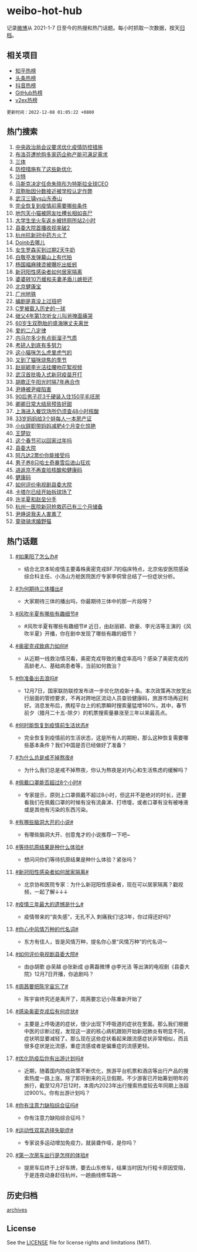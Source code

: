 # weibo-hot-hub

记录[微博](https://www.weibo.com)从 2021-1-7 日至今的热搜和热门话题。每小时抓取一次数据，按天[归档](archives)。

## 相关项目

- [知乎热榜](https://github.com/lonnyzhang423/zhihu-hot-hub)
- [头条热榜](https://github.com/lonnyzhang423/toutiao-hot-hub)
- [抖音热榜](https://github.com/lonnyzhang423/douyin-hot-hub)
- [GitHub热榜](https://github.com/lonnyzhang423/github-hot-hub)
- [v2ex热榜](https://github.com/lonnyzhang423/v2ex-hot-hub)


`更新时间：2022-12-08 01:05:22 +0800`

## 热门搜索

1. [中央政治局会议要求优化疫情防控措施](https://m.weibo.cn/search?containerid=100103type%3D1%26t%3D10%26q%3D%23%E4%B8%AD%E5%A4%AE%E6%94%BF%E6%B2%BB%E5%B1%80%E4%BC%9A%E8%AE%AE%E8%A6%81%E6%B1%82%E4%BC%98%E5%8C%96%E7%96%AB%E6%83%85%E9%98%B2%E6%8E%A7%E6%8E%AA%E6%96%BD%23&stream_entry_id=51&isnewpage=1&extparam=seat%3D1%26c_type%3D51%26filter_type%3Drealtimehot%26pos%3D0%26cate%3D10103%26dgr%3D0%26display_time%3D1670432720%26pre_seqid%3D1670432720642913432153&luicode=10000011&lfid=106003type%253D25%2526t%253D3%2526disable_hot%253D1%2526filter_type%253Drealtimehot)
1. [布洛芬遭抢购多家药企称产能可满足需求](https://m.weibo.cn/search?containerid=100103type%3D1%26t%3D10%26q%3D%23%E5%B8%83%E6%B4%9B%E8%8A%AC%E9%81%AD%E6%8A%A2%E8%B4%AD%E5%A4%9A%E5%AE%B6%E8%8D%AF%E4%BC%81%E7%A7%B0%E4%BA%A7%E8%83%BD%E5%8F%AF%E6%BB%A1%E8%B6%B3%E9%9C%80%E6%B1%82%23&stream_entry_id=31&isnewpage=1&extparam=seat%3D1%26c_type%3D31%26q%3D%2523%25E5%25B8%2583%25E6%25B4%259B%25E8%258A%25AC%25E9%2581%25AD%25E6%258A%25A2%25E8%25B4%25AD%25E5%25A4%259A%25E5%25AE%25B6%25E8%258D%25AF%25E4%25BC%2581%25E7%25A7%25B0%25E4%25BA%25A7%25E8%2583%25BD%25E5%258F%25AF%25E6%25BB%25A1%25E8%25B6%25B3%25E9%259C%2580%25E6%25B1%2582%2523%26band_rank%3D1%26dgr%3D0%26filter_type%3Drealtimehot%26pos%3D0%26realpos%3D1%26cate%3D5001%26lcate%3D5001%26flag%3D2%26display_time%3D1670432720%26pre_seqid%3D1670432720642913432153&luicode=10000011&lfid=106003type%253D25%2526t%253D3%2526disable_hot%253D1%2526filter_type%253Drealtimehot)
1. [三体](https://m.weibo.cn/search?containerid=100103type%3D1%26t%3D10%26q%3D%E4%B8%89%E4%BD%93&stream_entry_id=31&isnewpage=1&extparam=seat%3D1%26c_type%3D31%26q%3D%25E4%25B8%2589%25E4%25BD%2593%26band_rank%3D2%26dgr%3D0%26filter_type%3Drealtimehot%26pos%3D1%26realpos%3D2%26cate%3D5001%26lcate%3D5001%26flag%3D16%26display_time%3D1670432720%26pre_seqid%3D1670432720642913432153&luicode=10000011&lfid=106003type%253D25%2526t%253D3%2526disable_hot%253D1%2526filter_type%253Drealtimehot)
1. [防控措施有了这些新优化](https://m.weibo.cn/search?containerid=100103type%3D1%26t%3D10%26q%3D%23%E9%98%B2%E6%8E%A7%E6%8E%AA%E6%96%BD%E6%9C%89%E4%BA%86%E8%BF%99%E4%BA%9B%E6%96%B0%E4%BC%98%E5%8C%96%23&stream_entry_id=31&isnewpage=1&extparam=seat%3D1%26c_type%3D31%26q%3D%2523%25E9%2598%25B2%25E6%258E%25A7%25E6%258E%25AA%25E6%2596%25BD%25E6%259C%2589%25E4%25BA%2586%25E8%25BF%2599%25E4%25BA%259B%25E6%2596%25B0%25E4%25BC%2598%25E5%258C%2596%2523%26band_rank%3D3%26dgr%3D0%26filter_type%3Drealtimehot%26pos%3D2%26realpos%3D3%26cate%3D5001%26lcate%3D5001%26flag%3D0%26display_time%3D1670432720%26pre_seqid%3D1670432720642913432153&luicode=10000011&lfid=106003type%253D25%2526t%253D3%2526disable_hot%253D1%2526filter_type%253Drealtimehot)
1. [沙特](https://m.weibo.cn/search?containerid=100103type%3D1%26t%3D10%26q%3D%23%E6%B2%99%E7%89%B9%23&stream_entry_id=31&isnewpage=1&extparam=seat%3D1%26c_type%3D31%26q%3D%2523%25E6%25B2%2599%25E7%2589%25B9%2523%26band_rank%3D4%26dgr%3D0%26filter_type%3Drealtimehot%26pos%3D3%26realpos%3D4%26cate%3D5001%26lcate%3D5001%26flag%3D1%26display_time%3D1670432720%26pre_seqid%3D1670432720642913432153&luicode=10000011&lfid=106003type%253D25%2526t%253D3%2526disable_hot%253D1%2526filter_type%253Drealtimehot)
1. [马斯克决定任命朱晓彤为特斯拉全球CEO](https://m.weibo.cn/search?containerid=100103type%3D1%26t%3D10%26q%3D%23%E9%A9%AC%E6%96%AF%E5%85%8B%E5%86%B3%E5%AE%9A%E4%BB%BB%E5%91%BD%E6%9C%B1%E6%99%93%E5%BD%A4%E4%B8%BA%E7%89%B9%E6%96%AF%E6%8B%89%E5%85%A8%E7%90%83CEO%23&stream_entry_id=31&isnewpage=1&extparam=seat%3D1%26c_type%3D31%26q%3D%2523%25E9%25A9%25AC%25E6%2596%25AF%25E5%2585%258B%25E5%2586%25B3%25E5%25AE%259A%25E4%25BB%25BB%25E5%2591%25BD%25E6%259C%25B1%25E6%2599%2593%25E5%25BD%25A4%25E4%25B8%25BA%25E7%2589%25B9%25E6%2596%25AF%25E6%258B%2589%25E5%2585%25A8%25E7%2590%2583CEO%2523%26band_rank%3D5%26dgr%3D0%26filter_type%3Drealtimehot%26pos%3D4%26realpos%3D5%26cate%3D5001%26lcate%3D5001%26flag%3D0%26display_time%3D1670432720%26pre_seqid%3D1670432720642913432153&luicode=10000011&lfid=106003type%253D25%2526t%253D3%2526disable_hot%253D1%2526filter_type%253Drealtimehot)
1. [双胞胎因分数接近被学校认定作弊](https://m.weibo.cn/search?containerid=100103type%3D1%26t%3D10%26q%3D%23%E5%8F%8C%E8%83%9E%E8%83%8E%E5%9B%A0%E5%88%86%E6%95%B0%E6%8E%A5%E8%BF%91%E8%A2%AB%E5%AD%A6%E6%A0%A1%E8%AE%A4%E5%AE%9A%E4%BD%9C%E5%BC%8A%23&stream_entry_id=31&isnewpage=1&extparam=seat%3D1%26c_type%3D31%26q%3D%2523%25E5%258F%258C%25E8%2583%259E%25E8%2583%258E%25E5%259B%25A0%25E5%2588%2586%25E6%2595%25B0%25E6%258E%25A5%25E8%25BF%2591%25E8%25A2%25AB%25E5%25AD%25A6%25E6%25A0%25A1%25E8%25AE%25A4%25E5%25AE%259A%25E4%25BD%259C%25E5%25BC%258A%2523%26band_rank%3D6%26dgr%3D0%26filter_type%3Drealtimehot%26pos%3D5%26realpos%3D6%26cate%3D5001%26lcate%3D5001%26flag%3D1%26display_time%3D1670432720%26pre_seqid%3D1670432720642913432153&luicode=10000011&lfid=106003type%253D25%2526t%253D3%2526disable_hot%253D1%2526filter_type%253Drealtimehot)
1. [武汉三镇vs山东泰山](https://m.weibo.cn/search?containerid=100103type%3D1%26t%3D10%26q%3D%23%E6%AD%A6%E6%B1%89%E4%B8%89%E9%95%87vs%E5%B1%B1%E4%B8%9C%E6%B3%B0%E5%B1%B1%23&stream_entry_id=31&isnewpage=1&extparam=seat%3D1%26c_type%3D31%26adid%3D174330%26q%3D%2523%25E6%25AD%25A6%25E6%25B1%2589%25E4%25B8%2589%25E9%2595%2587vs%25E5%25B1%25B1%25E4%25B8%259C%25E6%25B3%25B0%25E5%25B1%25B1%2523%26band_rank%3D7%26topic_ad%3D1%26dgr%3D0%26filter_type%3Drealtimehot%26pos%3D6%26cate%3D5001%26lcate%3D5001%26display_time%3D1670432720%26pre_seqid%3D1670432720642913432153&luicode=10000011&lfid=106003type%253D25%2526t%253D3%2526disable_hot%253D1%2526filter_type%253Drealtimehot)
1. [完全恢复到疫情前需要哪些条件](https://m.weibo.cn/search?containerid=100103type%3D1%26t%3D10%26q%3D%23%E5%AE%8C%E5%85%A8%E6%81%A2%E5%A4%8D%E5%88%B0%E7%96%AB%E6%83%85%E5%89%8D%E9%9C%80%E8%A6%81%E5%93%AA%E4%BA%9B%E6%9D%A1%E4%BB%B6%23&stream_entry_id=31&isnewpage=1&extparam=seat%3D1%26c_type%3D31%26q%3D%2523%25E5%25AE%258C%25E5%2585%25A8%25E6%2581%25A2%25E5%25A4%258D%25E5%2588%25B0%25E7%2596%25AB%25E6%2583%2585%25E5%2589%258D%25E9%259C%2580%25E8%25A6%2581%25E5%2593%25AA%25E4%25BA%259B%25E6%259D%25A1%25E4%25BB%25B6%2523%26band_rank%3D7%26dgr%3D0%26filter_type%3Drealtimehot%26pos%3D7%26realpos%3D7%26cate%3D5001%26lcate%3D5001%26flag%3D16%26display_time%3D1670432720%26pre_seqid%3D1670432720642913432153&luicode=10000011&lfid=106003type%253D25%2526t%253D3%2526disable_hot%253D1%2526filter_type%253Drealtimehot)
1. [地包天小猫被网友吐槽长相如丧尸](https://m.weibo.cn/search?containerid=100103type%3D1%26t%3D10%26q%3D%23%E5%9C%B0%E5%8C%85%E5%A4%A9%E5%B0%8F%E7%8C%AB%E8%A2%AB%E7%BD%91%E5%8F%8B%E5%90%90%E6%A7%BD%E9%95%BF%E7%9B%B8%E5%A6%82%E4%B8%A7%E5%B0%B8%23&stream_entry_id=31&isnewpage=1&extparam=seat%3D1%26c_type%3D31%26q%3D%2523%25E5%259C%25B0%25E5%258C%2585%25E5%25A4%25A9%25E5%25B0%258F%25E7%258C%25AB%25E8%25A2%25AB%25E7%25BD%2591%25E5%258F%258B%25E5%2590%2590%25E6%25A7%25BD%25E9%2595%25BF%25E7%259B%25B8%25E5%25A6%2582%25E4%25B8%25A7%25E5%25B0%25B8%2523%26band_rank%3D8%26dgr%3D0%26filter_type%3Drealtimehot%26pos%3D8%26realpos%3D8%26cate%3D5001%26lcate%3D5001%26flag%3D0%26display_time%3D1670432720%26pre_seqid%3D1670432720642913432153&luicode=10000011&lfid=106003type%253D25%2526t%253D3%2526disable_hot%253D1%2526filter_type%253Drealtimehot)
1. [大学生坐火车返乡被挤厕所站2小时](https://m.weibo.cn/search?containerid=100103type%3D1%26t%3D10%26q%3D%23%E5%A4%A7%E5%AD%A6%E7%94%9F%E5%9D%90%E7%81%AB%E8%BD%A6%E8%BF%94%E4%B9%A1%E8%A2%AB%E6%8C%A4%E5%8E%95%E6%89%80%E7%AB%992%E5%B0%8F%E6%97%B6%23&stream_entry_id=31&isnewpage=1&extparam=seat%3D1%26c_type%3D31%26q%3D%2523%25E5%25A4%25A7%25E5%25AD%25A6%25E7%2594%259F%25E5%259D%2590%25E7%2581%25AB%25E8%25BD%25A6%25E8%25BF%2594%25E4%25B9%25A1%25E8%25A2%25AB%25E6%258C%25A4%25E5%258E%2595%25E6%2589%2580%25E7%25AB%25992%25E5%25B0%258F%25E6%2597%25B6%2523%26band_rank%3D9%26dgr%3D0%26filter_type%3Drealtimehot%26pos%3D9%26realpos%3D9%26cate%3D5001%26lcate%3D5001%26flag%3D0%26display_time%3D1670432720%26pre_seqid%3D1670432720642913432153&luicode=10000011&lfid=106003type%253D25%2526t%253D3%2526disable_hot%253D1%2526filter_type%253Drealtimehot)
1. [县委大院首播收视率破2](https://m.weibo.cn/search?containerid=100103type%3D1%26t%3D10%26q%3D%23%E5%8E%BF%E5%A7%94%E5%A4%A7%E9%99%A2%E9%A6%96%E6%92%AD%E6%94%B6%E8%A7%86%E7%8E%87%E7%A0%B42%23&stream_entry_id=31&isnewpage=1&extparam=seat%3D1%26c_type%3D31%26q%3D%2523%25E5%258E%25BF%25E5%25A7%2594%25E5%25A4%25A7%25E9%2599%25A2%25E9%25A6%2596%25E6%2592%25AD%25E6%2594%25B6%25E8%25A7%2586%25E7%258E%2587%25E7%25A0%25B42%2523%26band_rank%3D10%26dgr%3D0%26filter_type%3Drealtimehot%26pos%3D10%26realpos%3D10%26cate%3D5001%26lcate%3D5001%26flag%3D0%26display_time%3D1670432720%26pre_seqid%3D1670432720642913432153&luicode=10000011&lfid=106003type%253D25%2526t%253D3%2526disable_hot%253D1%2526filter_type%253Drealtimehot)
1. [杭州抗新冠中药方火了](https://m.weibo.cn/search?containerid=100103type%3D1%26t%3D10%26q%3D%23%E6%9D%AD%E5%B7%9E%E6%8A%97%E6%96%B0%E5%86%A0%E4%B8%AD%E8%8D%AF%E6%96%B9%E7%81%AB%E4%BA%86%23&stream_entry_id=31&isnewpage=1&extparam=seat%3D1%26c_type%3D31%26q%3D%2523%25E6%259D%25AD%25E5%25B7%259E%25E6%258A%2597%25E6%2596%25B0%25E5%2586%25A0%25E4%25B8%25AD%25E8%258D%25AF%25E6%2596%25B9%25E7%2581%25AB%25E4%25BA%2586%2523%26band_rank%3D11%26dgr%3D0%26filter_type%3Drealtimehot%26pos%3D11%26realpos%3D11%26cate%3D5001%26lcate%3D5001%26flag%3D1%26display_time%3D1670432720%26pre_seqid%3D1670432720642913432153&luicode=10000011&lfid=106003type%253D25%2526t%253D3%2526disable_hot%253D1%2526filter_type%253Drealtimehot)
1. [Doinb去哪儿](https://m.weibo.cn/search?containerid=100103type%3D1%26t%3D10%26q%3D%23Doinb%E5%8E%BB%E5%93%AA%E5%84%BF%23&stream_entry_id=31&isnewpage=1&extparam=seat%3D1%26c_type%3D31%26q%3D%2523Doinb%25E5%258E%25BB%25E5%2593%25AA%25E5%2584%25BF%2523%26band_rank%3D12%26dgr%3D0%26filter_type%3Drealtimehot%26pos%3D12%26realpos%3D12%26cate%3D5001%26lcate%3D5001%26flag%3D1%26display_time%3D1670432720%26pre_seqid%3D1670432720642913432153&luicode=10000011&lfid=106003type%253D25%2526t%253D3%2526disable_hot%253D1%2526filter_type%253Drealtimehot)
1. [女生罗森买到过期2天牛奶](https://m.weibo.cn/search?containerid=100103type%3D1%26t%3D10%26q%3D%23%E5%A5%B3%E7%94%9F%E7%BD%97%E6%A3%AE%E4%B9%B0%E5%88%B0%E8%BF%87%E6%9C%9F2%E5%A4%A9%E7%89%9B%E5%A5%B6%23&stream_entry_id=31&isnewpage=1&extparam=seat%3D1%26c_type%3D31%26q%3D%2523%25E5%25A5%25B3%25E7%2594%259F%25E7%25BD%2597%25E6%25A3%25AE%25E4%25B9%25B0%25E5%2588%25B0%25E8%25BF%2587%25E6%259C%259F2%25E5%25A4%25A9%25E7%2589%259B%25E5%25A5%25B6%2523%26band_rank%3D13%26dgr%3D0%26filter_type%3Drealtimehot%26pos%3D13%26realpos%3D13%26cate%3D5001%26lcate%3D5001%26flag%3D1%26display_time%3D1670432720%26pre_seqid%3D1670432720642913432153&luicode=10000011&lfid=106003type%253D25%2526t%253D3%2526disable_hot%253D1%2526filter_type%253Drealtimehot)
1. [白敬亭发弹幕山上有代拍](https://m.weibo.cn/search?containerid=100103type%3D1%26t%3D10%26q%3D%23%E7%99%BD%E6%95%AC%E4%BA%AD%E5%8F%91%E5%BC%B9%E5%B9%95%E5%B1%B1%E4%B8%8A%E6%9C%89%E4%BB%A3%E6%8B%8D%23&stream_entry_id=31&isnewpage=1&extparam=seat%3D1%26c_type%3D31%26q%3D%2523%25E7%2599%25BD%25E6%2595%25AC%25E4%25BA%25AD%25E5%258F%2591%25E5%25BC%25B9%25E5%25B9%2595%25E5%25B1%25B1%25E4%25B8%258A%25E6%259C%2589%25E4%25BB%25A3%25E6%258B%258D%2523%26band_rank%3D14%26dgr%3D0%26filter_type%3Drealtimehot%26pos%3D14%26realpos%3D14%26cate%3D5001%26lcate%3D5001%26flag%3D0%26display_time%3D1670432720%26pre_seqid%3D1670432720642913432153&luicode=10000011&lfid=106003type%253D25%2526t%253D3%2526disable_hot%253D1%2526filter_type%253Drealtimehot)
1. [杨国福麻辣烫被曝吃出蚯蚓](https://m.weibo.cn/search?containerid=100103type%3D1%26t%3D10%26q%3D%23%E6%9D%A8%E5%9B%BD%E7%A6%8F%E9%BA%BB%E8%BE%A3%E7%83%AB%E8%A2%AB%E6%9B%9D%E5%90%83%E5%87%BA%E8%9A%AF%E8%9A%93%23&stream_entry_id=31&isnewpage=1&extparam=seat%3D1%26c_type%3D31%26q%3D%2523%25E6%259D%25A8%25E5%259B%25BD%25E7%25A6%258F%25E9%25BA%25BB%25E8%25BE%25A3%25E7%2583%25AB%25E8%25A2%25AB%25E6%259B%259D%25E5%2590%2583%25E5%2587%25BA%25E8%259A%25AF%25E8%259A%2593%2523%26band_rank%3D15%26dgr%3D0%26filter_type%3Drealtimehot%26pos%3D15%26realpos%3D15%26cate%3D5001%26lcate%3D5001%26flag%3D0%26display_time%3D1670432720%26pre_seqid%3D1670432720642913432153&luicode=10000011&lfid=106003type%253D25%2526t%253D3%2526disable_hot%253D1%2526filter_type%253Drealtimehot)
1. [新冠阳性感染者如何居家隔离](https://m.weibo.cn/search?containerid=100103type%3D1%26t%3D10%26q%3D%23%E6%96%B0%E5%86%A0%E9%98%B3%E6%80%A7%E6%84%9F%E6%9F%93%E8%80%85%E5%A6%82%E4%BD%95%E5%B1%85%E5%AE%B6%E9%9A%94%E7%A6%BB%23&stream_entry_id=31&isnewpage=1&extparam=seat%3D1%26c_type%3D31%26q%3D%2523%25E6%2596%25B0%25E5%2586%25A0%25E9%2598%25B3%25E6%2580%25A7%25E6%2584%259F%25E6%259F%2593%25E8%2580%2585%25E5%25A6%2582%25E4%25BD%2595%25E5%25B1%2585%25E5%25AE%25B6%25E9%259A%2594%25E7%25A6%25BB%2523%26band_rank%3D16%26dgr%3D0%26filter_type%3Drealtimehot%26pos%3D16%26realpos%3D16%26cate%3D5001%26lcate%3D5001%26flag%3D0%26display_time%3D1670432720%26pre_seqid%3D1670432720642913432153&luicode=10000011&lfid=106003type%253D25%2526t%253D3%2526disable_hot%253D1%2526filter_type%253Drealtimehot)
1. [婆婆转10万缓和夫妻矛盾儿媳拒还](https://m.weibo.cn/search?containerid=100103type%3D1%26t%3D10%26q%3D%23%E5%A9%86%E5%A9%86%E8%BD%AC10%E4%B8%87%E7%BC%93%E5%92%8C%E5%A4%AB%E5%A6%BB%E7%9F%9B%E7%9B%BE%E5%84%BF%E5%AA%B3%E6%8B%92%E8%BF%98%23&stream_entry_id=31&isnewpage=1&extparam=seat%3D1%26c_type%3D31%26q%3D%2523%25E5%25A9%2586%25E5%25A9%2586%25E8%25BD%25AC10%25E4%25B8%2587%25E7%25BC%2593%25E5%2592%258C%25E5%25A4%25AB%25E5%25A6%25BB%25E7%259F%259B%25E7%259B%25BE%25E5%2584%25BF%25E5%25AA%25B3%25E6%258B%2592%25E8%25BF%2598%2523%26band_rank%3D17%26dgr%3D0%26filter_type%3Drealtimehot%26pos%3D17%26realpos%3D17%26cate%3D5001%26lcate%3D5001%26flag%3D2%26display_time%3D1670432720%26pre_seqid%3D1670432720642913432153&luicode=10000011&lfid=106003type%253D25%2526t%253D3%2526disable_hot%253D1%2526filter_type%253Drealtimehot)
1. [北京健康宝](https://m.weibo.cn/search?containerid=100103type%3D1%26t%3D10%26q%3D%E5%8C%97%E4%BA%AC%E5%81%A5%E5%BA%B7%E5%AE%9D&stream_entry_id=31&isnewpage=1&extparam=seat%3D1%26c_type%3D31%26q%3D%25E5%258C%2597%25E4%25BA%25AC%25E5%2581%25A5%25E5%25BA%25B7%25E5%25AE%259D%26band_rank%3D18%26dgr%3D0%26filter_type%3Drealtimehot%26pos%3D18%26realpos%3D18%26cate%3D5001%26lcate%3D5001%26flag%3D0%26display_time%3D1670432720%26pre_seqid%3D1670432720642913432153&luicode=10000011&lfid=106003type%253D25%2526t%253D3%2526disable_hot%253D1%2526filter_type%253Drealtimehot)
1. [广州地铁](https://m.weibo.cn/search?containerid=100103type%3D1%26t%3D10%26q%3D%23%E5%B9%BF%E5%B7%9E%E5%9C%B0%E9%93%81%23&stream_entry_id=31&isnewpage=1&extparam=seat%3D1%26c_type%3D31%26q%3D%2523%25E5%25B9%25BF%25E5%25B7%259E%25E5%259C%25B0%25E9%2593%2581%2523%26band_rank%3D19%26dgr%3D0%26filter_type%3Drealtimehot%26pos%3D19%26realpos%3D19%26cate%3D5001%26lcate%3D5001%26flag%3D0%26display_time%3D1670432720%26pre_seqid%3D1670432720642913432153&luicode=10000011&lfid=106003type%253D25%2526t%253D3%2526disable_hot%253D1%2526filter_type%253Drealtimehot)
1. [编剧是真没上过班吧](https://m.weibo.cn/search?containerid=100103type%3D1%26t%3D10%26q%3D%23%E7%BC%96%E5%89%A7%E6%98%AF%E7%9C%9F%E6%B2%A1%E4%B8%8A%E8%BF%87%E7%8F%AD%E5%90%A7%23&stream_entry_id=31&isnewpage=1&extparam=seat%3D1%26c_type%3D31%26q%3D%2523%25E7%25BC%2596%25E5%2589%25A7%25E6%2598%25AF%25E7%259C%259F%25E6%25B2%25A1%25E4%25B8%258A%25E8%25BF%2587%25E7%258F%25AD%25E5%2590%25A7%2523%26band_rank%3D20%26dgr%3D0%26filter_type%3Drealtimehot%26pos%3D20%26realpos%3D20%26cate%3D5001%26lcate%3D5001%26flag%3D0%26display_time%3D1670432720%26pre_seqid%3D1670432720642913432153&luicode=10000011&lfid=106003type%253D25%2526t%253D3%2526disable_hot%253D1%2526filter_type%253Drealtimehot)
1. [C罗被载入历史的一球](https://m.weibo.cn/search?containerid=100103type%3D1%26t%3D10%26q%3D%23C%E7%BD%97%E8%A2%AB%E8%BD%BD%E5%85%A5%E5%8E%86%E5%8F%B2%E7%9A%84%E4%B8%80%E7%90%83%23&stream_entry_id=31&isnewpage=1&extparam=seat%3D1%26c_type%3D31%26q%3D%2523C%25E7%25BD%2597%25E8%25A2%25AB%25E8%25BD%25BD%25E5%2585%25A5%25E5%258E%2586%25E5%258F%25B2%25E7%259A%2584%25E4%25B8%2580%25E7%2590%2583%2523%26band_rank%3D21%26dgr%3D0%26filter_type%3Drealtimehot%26pos%3D21%26realpos%3D21%26cate%3D5001%26lcate%3D5001%26flag%3D0%26display_time%3D1670432720%26pre_seqid%3D1670432720642913432153&luicode=10000011&lfid=106003type%253D25%2526t%253D3%2526disable_hot%253D1%2526filter_type%253Drealtimehot)
1. [继父4年第1次听女儿叫爸掩面痛哭](https://m.weibo.cn/search?containerid=100103type%3D1%26t%3D10%26q%3D%23%E7%BB%A7%E7%88%B64%E5%B9%B4%E7%AC%AC1%E6%AC%A1%E5%90%AC%E5%A5%B3%E5%84%BF%E5%8F%AB%E7%88%B8%E6%8E%A9%E9%9D%A2%E7%97%9B%E5%93%AD%23&stream_entry_id=31&isnewpage=1&extparam=seat%3D1%26c_type%3D31%26q%3D%2523%25E7%25BB%25A7%25E7%2588%25B64%25E5%25B9%25B4%25E7%25AC%25AC1%25E6%25AC%25A1%25E5%2590%25AC%25E5%25A5%25B3%25E5%2584%25BF%25E5%258F%25AB%25E7%2588%25B8%25E6%258E%25A9%25E9%259D%25A2%25E7%2597%259B%25E5%2593%25AD%2523%26band_rank%3D22%26dgr%3D0%26filter_type%3Drealtimehot%26pos%3D22%26realpos%3D22%26cate%3D5001%26lcate%3D5001%26flag%3D0%26display_time%3D1670432720%26pre_seqid%3D1670432720642913432153&luicode=10000011&lfid=106003type%253D25%2526t%253D3%2526disable_hot%253D1%2526filter_type%253Drealtimehot)
1. [60岁生双胞胎的盛海琳丈夫离世](https://m.weibo.cn/search?containerid=100103type%3D1%26t%3D10%26q%3D%2360%E5%B2%81%E7%94%9F%E5%8F%8C%E8%83%9E%E8%83%8E%E7%9A%84%E7%9B%9B%E6%B5%B7%E7%90%B3%E4%B8%88%E5%A4%AB%E7%A6%BB%E4%B8%96%23&stream_entry_id=31&isnewpage=1&extparam=seat%3D1%26c_type%3D31%26q%3D%252360%25E5%25B2%2581%25E7%2594%259F%25E5%258F%258C%25E8%2583%259E%25E8%2583%258E%25E7%259A%2584%25E7%259B%259B%25E6%25B5%25B7%25E7%2590%25B3%25E4%25B8%2588%25E5%25A4%25AB%25E7%25A6%25BB%25E4%25B8%2596%2523%26band_rank%3D23%26dgr%3D0%26filter_type%3Drealtimehot%26pos%3D23%26realpos%3D23%26cate%3D5001%26lcate%3D5001%26flag%3D0%26display_time%3D1670432720%26pre_seqid%3D1670432720642913432153&luicode=10000011&lfid=106003type%253D25%2526t%253D3%2526disable_hot%253D1%2526filter_type%253Drealtimehot)
1. [爱的二八定律](https://m.weibo.cn/search?containerid=100103type%3D1%26t%3D10%26q%3D%E7%88%B1%E7%9A%84%E4%BA%8C%E5%85%AB%E5%AE%9A%E5%BE%8B&stream_entry_id=31&isnewpage=1&extparam=seat%3D1%26c_type%3D31%26q%3D%25E7%2588%25B1%25E7%259A%2584%25E4%25BA%258C%25E5%2585%25AB%25E5%25AE%259A%25E5%25BE%258B%26band_rank%3D24%26dgr%3D0%26filter_type%3Drealtimehot%26pos%3D24%26realpos%3D24%26cate%3D5001%26lcate%3D5001%26flag%3D0%26display_time%3D1670432720%26pre_seqid%3D1670432720642913432153&luicode=10000011&lfid=106003type%253D25%2526t%253D3%2526disable_hot%253D1%2526filter_type%253Drealtimehot)
1. [内马尔多少有点街溜子气质](https://m.weibo.cn/search?containerid=100103type%3D1%26t%3D10%26q%3D%23%E5%86%85%E9%A9%AC%E5%B0%94%E5%A4%9A%E5%B0%91%E6%9C%89%E7%82%B9%E8%A1%97%E6%BA%9C%E5%AD%90%E6%B0%94%E8%B4%A8%23&stream_entry_id=31&isnewpage=1&extparam=seat%3D1%26c_type%3D31%26q%3D%2523%25E5%2586%2585%25E9%25A9%25AC%25E5%25B0%2594%25E5%25A4%259A%25E5%25B0%2591%25E6%259C%2589%25E7%2582%25B9%25E8%25A1%2597%25E6%25BA%259C%25E5%25AD%2590%25E6%25B0%2594%25E8%25B4%25A8%2523%26band_rank%3D25%26dgr%3D0%26filter_type%3Drealtimehot%26pos%3D25%26realpos%3D25%26cate%3D5001%26lcate%3D5001%26flag%3D0%26display_time%3D1670432720%26pre_seqid%3D1670432720642913432153&luicode=10000011&lfid=106003type%253D25%2526t%253D3%2526disable_hot%253D1%2526filter_type%253Drealtimehot)
1. [考研人到底有多努力](https://m.weibo.cn/search?containerid=100103type%3D1%26t%3D10%26q%3D%23%E8%80%83%E7%A0%94%E4%BA%BA%E5%88%B0%E5%BA%95%E6%9C%89%E5%A4%9A%E5%8A%AA%E5%8A%9B%23&stream_entry_id=31&isnewpage=1&extparam=seat%3D1%26c_type%3D31%26q%3D%2523%25E8%2580%2583%25E7%25A0%2594%25E4%25BA%25BA%25E5%2588%25B0%25E5%25BA%2595%25E6%259C%2589%25E5%25A4%259A%25E5%258A%25AA%25E5%258A%259B%2523%26band_rank%3D26%26dgr%3D0%26filter_type%3Drealtimehot%26pos%3D26%26realpos%3D26%26cate%3D5001%26lcate%3D5001%26flag%3D0%26display_time%3D1670432720%26pre_seqid%3D1670432720642913432153&luicode=10000011&lfid=106003type%253D25%2526t%253D3%2526disable_hot%253D1%2526filter_type%253Drealtimehot)
1. [这小猫咪怎么虎里虎气的](https://m.weibo.cn/search?containerid=100103type%3D1%26t%3D10%26q%3D%23%E8%BF%99%E5%B0%8F%E7%8C%AB%E5%92%AA%E6%80%8E%E4%B9%88%E8%99%8E%E9%87%8C%E8%99%8E%E6%B0%94%E7%9A%84%23&stream_entry_id=31&isnewpage=1&extparam=seat%3D1%26c_type%3D31%26q%3D%2523%25E8%25BF%2599%25E5%25B0%258F%25E7%258C%25AB%25E5%2592%25AA%25E6%2580%258E%25E4%25B9%2588%25E8%2599%258E%25E9%2587%258C%25E8%2599%258E%25E6%25B0%2594%25E7%259A%2584%2523%26band_rank%3D27%26dgr%3D0%26filter_type%3Drealtimehot%26pos%3D27%26realpos%3D27%26cate%3D5001%26lcate%3D5001%26flag%3D0%26display_time%3D1670432720%26pre_seqid%3D1670432720642913432153&luicode=10000011&lfid=106003type%253D25%2526t%253D3%2526disable_hot%253D1%2526filter_type%253Drealtimehot)
1. [又到了猫咪烧焦的季节](https://m.weibo.cn/search?containerid=100103type%3D1%26t%3D10%26q%3D%23%E5%8F%88%E5%88%B0%E4%BA%86%E7%8C%AB%E5%92%AA%E7%83%A7%E7%84%A6%E7%9A%84%E5%AD%A3%E8%8A%82%23&stream_entry_id=31&isnewpage=1&extparam=seat%3D1%26c_type%3D31%26q%3D%2523%25E5%258F%2588%25E5%2588%25B0%25E4%25BA%2586%25E7%258C%25AB%25E5%2592%25AA%25E7%2583%25A7%25E7%2584%25A6%25E7%259A%2584%25E5%25AD%25A3%25E8%258A%2582%2523%26band_rank%3D28%26dgr%3D0%26filter_type%3Drealtimehot%26pos%3D28%26realpos%3D28%26cate%3D5001%26lcate%3D5001%26flag%3D1%26display_time%3D1670432720%26pre_seqid%3D1670432720642913432153&luicode=10000011&lfid=106003type%253D25%2526t%253D3%2526disable_hot%253D1%2526filter_type%253Drealtimehot)
1. [赵丽颖李光洁挂腰吻花絮视频](https://m.weibo.cn/search?containerid=100103type%3D1%26t%3D10%26q%3D%23%E8%B5%B5%E4%B8%BD%E9%A2%96%E6%9D%8E%E5%85%89%E6%B4%81%E6%8C%82%E8%85%B0%E5%90%BB%E8%8A%B1%E7%B5%AE%E8%A7%86%E9%A2%91%23&stream_entry_id=31&isnewpage=1&extparam=seat%3D1%26c_type%3D31%26q%3D%2523%25E8%25B5%25B5%25E4%25B8%25BD%25E9%25A2%2596%25E6%259D%258E%25E5%2585%2589%25E6%25B4%2581%25E6%258C%2582%25E8%2585%25B0%25E5%2590%25BB%25E8%258A%25B1%25E7%25B5%25AE%25E8%25A7%2586%25E9%25A2%2591%2523%26band_rank%3D29%26dgr%3D0%26filter_type%3Drealtimehot%26pos%3D29%26realpos%3D29%26cate%3D5001%26lcate%3D5001%26flag%3D0%26display_time%3D1670432720%26pre_seqid%3D1670432720642913432153&luicode=10000011&lfid=106003type%253D25%2526t%253D3%2526disable_hot%253D1%2526filter_type%253Drealtimehot)
1. [武汉首批吸入式新冠疫苗开打](https://m.weibo.cn/search?containerid=100103type%3D1%26t%3D10%26q%3D%23%E6%AD%A6%E6%B1%89%E9%A6%96%E6%89%B9%E5%90%B8%E5%85%A5%E5%BC%8F%E6%96%B0%E5%86%A0%E7%96%AB%E8%8B%97%E5%BC%80%E6%89%93%23&stream_entry_id=31&isnewpage=1&extparam=seat%3D1%26c_type%3D31%26q%3D%2523%25E6%25AD%25A6%25E6%25B1%2589%25E9%25A6%2596%25E6%2589%25B9%25E5%2590%25B8%25E5%2585%25A5%25E5%25BC%258F%25E6%2596%25B0%25E5%2586%25A0%25E7%2596%25AB%25E8%258B%2597%25E5%25BC%2580%25E6%2589%2593%2523%26band_rank%3D30%26dgr%3D0%26filter_type%3Drealtimehot%26pos%3D30%26realpos%3D30%26cate%3D5001%26lcate%3D5001%26flag%3D0%26display_time%3D1670432720%26pre_seqid%3D1670432720642913432153&luicode=10000011&lfid=106003type%253D25%2526t%253D3%2526disable_hot%253D1%2526filter_type%253Drealtimehot)
1. [胡歌正午阳光时隔7年再合作](https://m.weibo.cn/search?containerid=100103type%3D1%26t%3D10%26q%3D%23%E8%83%A1%E6%AD%8C%E6%AD%A3%E5%8D%88%E9%98%B3%E5%85%89%E6%97%B6%E9%9A%947%E5%B9%B4%E5%86%8D%E5%90%88%E4%BD%9C%23&stream_entry_id=31&isnewpage=1&extparam=seat%3D1%26c_type%3D31%26q%3D%2523%25E8%2583%25A1%25E6%25AD%258C%25E6%25AD%25A3%25E5%258D%2588%25E9%2598%25B3%25E5%2585%2589%25E6%2597%25B6%25E9%259A%25947%25E5%25B9%25B4%25E5%2586%258D%25E5%2590%2588%25E4%25BD%259C%2523%26band_rank%3D31%26dgr%3D0%26filter_type%3Drealtimehot%26pos%3D31%26realpos%3D31%26cate%3D5001%26lcate%3D5001%26flag%3D0%26display_time%3D1670432720%26pre_seqid%3D1670432720642913432153&luicode=10000011&lfid=106003type%253D25%2526t%253D3%2526disable_hot%253D1%2526filter_type%253Drealtimehot)
1. [尹峥被尹峻陷害](https://m.weibo.cn/search?containerid=100103type%3D1%26t%3D10%26q%3D%E5%B0%B9%E5%B3%A5%E8%A2%AB%E5%B0%B9%E5%B3%BB%E9%99%B7%E5%AE%B3&stream_entry_id=31&isnewpage=1&extparam=seat%3D1%26c_type%3D31%26q%3D%25E5%25B0%25B9%25E5%25B3%25A5%25E8%25A2%25AB%25E5%25B0%25B9%25E5%25B3%25BB%25E9%2599%25B7%25E5%25AE%25B3%26band_rank%3D32%26dgr%3D0%26filter_type%3Drealtimehot%26pos%3D32%26realpos%3D32%26cate%3D5001%26lcate%3D5001%26flag%3D0%26display_time%3D1670432720%26pre_seqid%3D1670432720642913432153&luicode=10000011&lfid=106003type%253D25%2526t%253D3%2526disable_hot%253D1%2526filter_type%253Drealtimehot)
1. [90后男子花3千硬装入住150平毛坯房](https://m.weibo.cn/search?containerid=100103type%3D1%26t%3D10%26q%3D%2390%E5%90%8E%E7%94%B7%E5%AD%90%E8%8A%B13%E5%8D%83%E7%A1%AC%E8%A3%85%E5%85%A5%E4%BD%8F150%E5%B9%B3%E6%AF%9B%E5%9D%AF%E6%88%BF%23&stream_entry_id=31&isnewpage=1&extparam=seat%3D1%26c_type%3D31%26q%3D%252390%25E5%2590%258E%25E7%2594%25B7%25E5%25AD%2590%25E8%258A%25B13%25E5%258D%2583%25E7%25A1%25AC%25E8%25A3%2585%25E5%2585%25A5%25E4%25BD%258F150%25E5%25B9%25B3%25E6%25AF%259B%25E5%259D%25AF%25E6%2588%25BF%2523%26band_rank%3D33%26dgr%3D0%26filter_type%3Drealtimehot%26pos%3D33%26realpos%3D33%26cate%3D5001%26lcate%3D5001%26flag%3D0%26display_time%3D1670432720%26pre_seqid%3D1670432720642913432153&luicode=10000011&lfid=106003type%253D25%2526t%253D3%2526disable_hot%253D1%2526filter_type%253Drealtimehot)
1. [卿卿日常大结局预告好甜](https://m.weibo.cn/search?containerid=100103type%3D1%26t%3D10%26q%3D%23%E5%8D%BF%E5%8D%BF%E6%97%A5%E5%B8%B8%E5%A4%A7%E7%BB%93%E5%B1%80%E9%A2%84%E5%91%8A%E5%A5%BD%E7%94%9C%23&stream_entry_id=31&isnewpage=1&extparam=seat%3D1%26c_type%3D31%26q%3D%2523%25E5%258D%25BF%25E5%258D%25BF%25E6%2597%25A5%25E5%25B8%25B8%25E5%25A4%25A7%25E7%25BB%2593%25E5%25B1%2580%25E9%25A2%2584%25E5%2591%258A%25E5%25A5%25BD%25E7%2594%259C%2523%26band_rank%3D34%26dgr%3D0%26filter_type%3Drealtimehot%26pos%3D34%26realpos%3D34%26cate%3D5001%26lcate%3D5001%26flag%3D0%26display_time%3D1670432720%26pre_seqid%3D1670432720642913432153&luicode=10000011&lfid=106003type%253D25%2526t%253D3%2526disable_hot%253D1%2526filter_type%253Drealtimehot)
1. [上海进入餐饮场所仍须查48小时核酸](https://m.weibo.cn/search?containerid=100103type%3D1%26t%3D10%26q%3D%23%E4%B8%8A%E6%B5%B7%E8%BF%9B%E5%85%A5%E9%A4%90%E9%A5%AE%E5%9C%BA%E6%89%80%E4%BB%8D%E9%A1%BB%E6%9F%A548%E5%B0%8F%E6%97%B6%E6%A0%B8%E9%85%B8%23&stream_entry_id=31&isnewpage=1&extparam=seat%3D1%26c_type%3D31%26q%3D%2523%25E4%25B8%258A%25E6%25B5%25B7%25E8%25BF%259B%25E5%2585%25A5%25E9%25A4%2590%25E9%25A5%25AE%25E5%259C%25BA%25E6%2589%2580%25E4%25BB%258D%25E9%25A1%25BB%25E6%259F%25A548%25E5%25B0%258F%25E6%2597%25B6%25E6%25A0%25B8%25E9%2585%25B8%2523%26band_rank%3D35%26dgr%3D0%26filter_type%3Drealtimehot%26pos%3D35%26realpos%3D35%26cate%3D5001%26lcate%3D5001%26flag%3D0%26display_time%3D1670432720%26pre_seqid%3D1670432720642913432153&luicode=10000011&lfid=106003type%253D25%2526t%253D3%2526disable_hot%253D1%2526filter_type%253Drealtimehot)
1. [33岁妈妈给3个娃每人一本房产证](https://m.weibo.cn/search?containerid=100103type%3D1%26t%3D10%26q%3D%2333%E5%B2%81%E5%A6%88%E5%A6%88%E7%BB%993%E4%B8%AA%E5%A8%83%E6%AF%8F%E4%BA%BA%E4%B8%80%E6%9C%AC%E6%88%BF%E4%BA%A7%E8%AF%81%23&stream_entry_id=31&isnewpage=1&extparam=seat%3D1%26c_type%3D31%26q%3D%252333%25E5%25B2%2581%25E5%25A6%2588%25E5%25A6%2588%25E7%25BB%25993%25E4%25B8%25AA%25E5%25A8%2583%25E6%25AF%258F%25E4%25BA%25BA%25E4%25B8%2580%25E6%259C%25AC%25E6%2588%25BF%25E4%25BA%25A7%25E8%25AF%2581%2523%26band_rank%3D36%26dgr%3D0%26filter_type%3Drealtimehot%26pos%3D36%26realpos%3D36%26cate%3D5001%26lcate%3D5001%26flag%3D0%26display_time%3D1670432720%26pre_seqid%3D1670432720642913432153&luicode=10000011&lfid=106003type%253D25%2526t%253D3%2526disable_hot%253D1%2526filter_type%253Drealtimehot)
1. [小伙辞职带妈妈减肥4个月变化惊艳](https://m.weibo.cn/search?containerid=100103type%3D1%26t%3D10%26q%3D%23%E5%B0%8F%E4%BC%99%E8%BE%9E%E8%81%8C%E5%B8%A6%E5%A6%88%E5%A6%88%E5%87%8F%E8%82%A54%E4%B8%AA%E6%9C%88%E5%8F%98%E5%8C%96%E6%83%8A%E8%89%B3%23&stream_entry_id=31&isnewpage=1&extparam=seat%3D1%26c_type%3D31%26q%3D%2523%25E5%25B0%258F%25E4%25BC%2599%25E8%25BE%259E%25E8%2581%258C%25E5%25B8%25A6%25E5%25A6%2588%25E5%25A6%2588%25E5%2587%258F%25E8%2582%25A54%25E4%25B8%25AA%25E6%259C%2588%25E5%258F%2598%25E5%258C%2596%25E6%2583%258A%25E8%2589%25B3%2523%26band_rank%3D37%26dgr%3D0%26filter_type%3Drealtimehot%26pos%3D37%26realpos%3D37%26cate%3D5001%26lcate%3D5001%26flag%3D0%26display_time%3D1670432720%26pre_seqid%3D1670432720642913432153&luicode=10000011&lfid=106003type%253D25%2526t%253D3%2526disable_hot%253D1%2526filter_type%253Drealtimehot)
1. [王楚钦](https://m.weibo.cn/search?containerid=100103type%3D1%26t%3D10%26q%3D%E7%8E%8B%E6%A5%9A%E9%92%A6&stream_entry_id=31&isnewpage=1&extparam=seat%3D1%26c_type%3D31%26q%3D%25E7%258E%258B%25E6%25A5%259A%25E9%2592%25A6%26band_rank%3D38%26dgr%3D0%26filter_type%3Drealtimehot%26pos%3D38%26realpos%3D38%26cate%3D5001%26lcate%3D5001%26flag%3D0%26display_time%3D1670432720%26pre_seqid%3D1670432720642913432153&luicode=10000011&lfid=106003type%253D25%2526t%253D3%2526disable_hot%253D1%2526filter_type%253Drealtimehot)
1. [这个春节可以回家过年吗](https://m.weibo.cn/search?containerid=100103type%3D1%26t%3D10%26q%3D%23%E8%BF%99%E4%B8%AA%E6%98%A5%E8%8A%82%E5%8F%AF%E4%BB%A5%E5%9B%9E%E5%AE%B6%E8%BF%87%E5%B9%B4%E5%90%97%23&stream_entry_id=31&isnewpage=1&extparam=seat%3D1%26c_type%3D31%26q%3D%2523%25E8%25BF%2599%25E4%25B8%25AA%25E6%2598%25A5%25E8%258A%2582%25E5%258F%25AF%25E4%25BB%25A5%25E5%259B%259E%25E5%25AE%25B6%25E8%25BF%2587%25E5%25B9%25B4%25E5%2590%2597%2523%26band_rank%3D39%26dgr%3D0%26filter_type%3Drealtimehot%26pos%3D39%26realpos%3D39%26cate%3D5001%26lcate%3D5001%26flag%3D0%26display_time%3D1670432720%26pre_seqid%3D1670432720642913432153&luicode=10000011&lfid=106003type%253D25%2526t%253D3%2526disable_hot%253D1%2526filter_type%253Drealtimehot)
1. [县委大院](https://m.weibo.cn/search?containerid=100103type%3D1%26t%3D10%26q%3D%E5%8E%BF%E5%A7%94%E5%A4%A7%E9%99%A2&stream_entry_id=31&isnewpage=1&extparam=seat%3D1%26c_type%3D31%26q%3D%25E5%258E%25BF%25E5%25A7%2594%25E5%25A4%25A7%25E9%2599%25A2%26band_rank%3D40%26dgr%3D0%26filter_type%3Drealtimehot%26pos%3D40%26realpos%3D40%26cate%3D5001%26lcate%3D5001%26flag%3D0%26display_time%3D1670432720%26pre_seqid%3D1670432720642913432153&luicode=10000011&lfid=106003type%253D25%2526t%253D3%2526disable_hot%253D1%2526filter_type%253Drealtimehot)
1. [阿凡达2票价你能接受吗](https://m.weibo.cn/search?containerid=100103type%3D1%26t%3D10%26q%3D%23%E9%98%BF%E5%87%A1%E8%BE%BE2%E7%A5%A8%E4%BB%B7%E4%BD%A0%E8%83%BD%E6%8E%A5%E5%8F%97%E5%90%97%23&stream_entry_id=31&isnewpage=1&extparam=seat%3D1%26c_type%3D31%26q%3D%2523%25E9%2598%25BF%25E5%2587%25A1%25E8%25BE%25BE2%25E7%25A5%25A8%25E4%25BB%25B7%25E4%25BD%25A0%25E8%2583%25BD%25E6%258E%25A5%25E5%258F%2597%25E5%2590%2597%2523%26band_rank%3D41%26dgr%3D0%26filter_type%3Drealtimehot%26pos%3D41%26realpos%3D41%26cate%3D5001%26lcate%3D5001%26flag%3D0%26display_time%3D1670432720%26pre_seqid%3D1670432720642913432153&luicode=10000011&lfid=106003type%253D25%2526t%253D3%2526disable_hot%253D1%2526filter_type%253Drealtimehot)
1. [男子养8只哈士奇暴雪后进山狂欢](https://m.weibo.cn/search?containerid=100103type%3D1%26t%3D10%26q%3D%23%E7%94%B7%E5%AD%90%E5%85%BB8%E5%8F%AA%E5%93%88%E5%A3%AB%E5%A5%87%E6%9A%B4%E9%9B%AA%E5%90%8E%E8%BF%9B%E5%B1%B1%E7%8B%82%E6%AC%A2%23&stream_entry_id=31&isnewpage=1&extparam=seat%3D1%26c_type%3D31%26q%3D%2523%25E7%2594%25B7%25E5%25AD%2590%25E5%2585%25BB8%25E5%258F%25AA%25E5%2593%2588%25E5%25A3%25AB%25E5%25A5%2587%25E6%259A%25B4%25E9%259B%25AA%25E5%2590%258E%25E8%25BF%259B%25E5%25B1%25B1%25E7%258B%2582%25E6%25AC%25A2%2523%26band_rank%3D42%26dgr%3D0%26filter_type%3Drealtimehot%26pos%3D42%26realpos%3D42%26cate%3D5001%26lcate%3D5001%26flag%3D0%26display_time%3D1670432720%26pre_seqid%3D1670432720642913432153&luicode=10000011&lfid=106003type%253D25%2526t%253D3%2526disable_hot%253D1%2526filter_type%253Drealtimehot)
1. [进返京不再查验核酸和健康码](https://m.weibo.cn/search?containerid=100103type%3D1%26t%3D10%26q%3D%23%E8%BF%9B%E8%BF%94%E4%BA%AC%E4%B8%8D%E5%86%8D%E6%9F%A5%E9%AA%8C%E6%A0%B8%E9%85%B8%E5%92%8C%E5%81%A5%E5%BA%B7%E7%A0%81%23&stream_entry_id=31&isnewpage=1&extparam=seat%3D1%26c_type%3D31%26q%3D%2523%25E8%25BF%259B%25E8%25BF%2594%25E4%25BA%25AC%25E4%25B8%258D%25E5%2586%258D%25E6%259F%25A5%25E9%25AA%258C%25E6%25A0%25B8%25E9%2585%25B8%25E5%2592%258C%25E5%2581%25A5%25E5%25BA%25B7%25E7%25A0%2581%2523%26band_rank%3D43%26dgr%3D0%26filter_type%3Drealtimehot%26pos%3D43%26realpos%3D43%26cate%3D5001%26lcate%3D5001%26flag%3D0%26display_time%3D1670432720%26pre_seqid%3D1670432720642913432153&luicode=10000011&lfid=106003type%253D25%2526t%253D3%2526disable_hot%253D1%2526filter_type%253Drealtimehot)
1. [健康码](https://m.weibo.cn/search?containerid=100103type%3D1%26t%3D10%26q%3D%23%E5%81%A5%E5%BA%B7%E7%A0%81%23&stream_entry_id=31&isnewpage=1&extparam=seat%3D1%26c_type%3D31%26q%3D%2523%25E5%2581%25A5%25E5%25BA%25B7%25E7%25A0%2581%2523%26band_rank%3D44%26dgr%3D0%26filter_type%3Drealtimehot%26pos%3D44%26realpos%3D44%26cate%3D5001%26lcate%3D5001%26flag%3D0%26display_time%3D1670432720%26pre_seqid%3D1670432720642913432153&luicode=10000011&lfid=106003type%253D25%2526t%253D3%2526disable_hot%253D1%2526filter_type%253Drealtimehot)
1. [如何评价电视剧县委大院](https://m.weibo.cn/search?containerid=100103type%3D1%26t%3D10%26q%3D%23%E5%A6%82%E4%BD%95%E8%AF%84%E4%BB%B7%E7%94%B5%E8%A7%86%E5%89%A7%E5%8E%BF%E5%A7%94%E5%A4%A7%E9%99%A2%23&stream_entry_id=31&isnewpage=1&extparam=seat%3D1%26c_type%3D31%26q%3D%2523%25E5%25A6%2582%25E4%25BD%2595%25E8%25AF%2584%25E4%25BB%25B7%25E7%2594%25B5%25E8%25A7%2586%25E5%2589%25A7%25E5%258E%25BF%25E5%25A7%2594%25E5%25A4%25A7%25E9%2599%25A2%2523%26band_rank%3D45%26dgr%3D0%26filter_type%3Drealtimehot%26pos%3D45%26realpos%3D45%26cate%3D5001%26lcate%3D5001%26flag%3D1%26display_time%3D1670432720%26pre_seqid%3D1670432720642913432153&luicode=10000011&lfid=106003type%253D25%2526t%253D3%2526disable_hot%253D1%2526filter_type%253Drealtimehot)
1. [卡塔尔已经开始拆球场了](https://m.weibo.cn/search?containerid=100103type%3D1%26t%3D10%26q%3D%23%E5%8D%A1%E5%A1%94%E5%B0%94%E5%B7%B2%E7%BB%8F%E5%BC%80%E5%A7%8B%E6%8B%86%E7%90%83%E5%9C%BA%E4%BA%86%23&stream_entry_id=31&isnewpage=1&extparam=seat%3D1%26c_type%3D31%26q%3D%2523%25E5%258D%25A1%25E5%25A1%2594%25E5%25B0%2594%25E5%25B7%25B2%25E7%25BB%258F%25E5%25BC%2580%25E5%25A7%258B%25E6%258B%2586%25E7%2590%2583%25E5%259C%25BA%25E4%25BA%2586%2523%26band_rank%3D46%26dgr%3D0%26filter_type%3Drealtimehot%26pos%3D46%26realpos%3D46%26cate%3D5001%26lcate%3D5001%26flag%3D0%26display_time%3D1670432720%26pre_seqid%3D1670432720642913432153&luicode=10000011&lfid=106003type%253D25%2526t%253D3%2526disable_hot%253D1%2526filter_type%253Drealtimehot)
1. [许半夏和赵垒分手](https://m.weibo.cn/search?containerid=100103type%3D1%26t%3D10%26q%3D%23%E8%AE%B8%E5%8D%8A%E5%A4%8F%E5%92%8C%E8%B5%B5%E5%9E%92%E5%88%86%E6%89%8B%23&stream_entry_id=31&isnewpage=1&extparam=seat%3D1%26c_type%3D31%26q%3D%2523%25E8%25AE%25B8%25E5%258D%258A%25E5%25A4%258F%25E5%2592%258C%25E8%25B5%25B5%25E5%259E%2592%25E5%2588%2586%25E6%2589%258B%2523%26band_rank%3D47%26dgr%3D0%26filter_type%3Drealtimehot%26pos%3D47%26realpos%3D47%26cate%3D5001%26lcate%3D5001%26flag%3D0%26display_time%3D1670432720%26pre_seqid%3D1670432720642913432153&luicode=10000011&lfid=106003type%253D25%2526t%253D3%2526disable_hot%253D1%2526filter_type%253Drealtimehot)
1. [杭州一医院新冠抢救药已有三个月储备](https://m.weibo.cn/search?containerid=100103type%3D1%26t%3D10%26q%3D%23%E6%9D%AD%E5%B7%9E%E4%B8%80%E5%8C%BB%E9%99%A2%E6%96%B0%E5%86%A0%E6%8A%A2%E6%95%91%E8%8D%AF%E5%B7%B2%E6%9C%89%E4%B8%89%E4%B8%AA%E6%9C%88%E5%82%A8%E5%A4%87%23&stream_entry_id=31&isnewpage=1&extparam=seat%3D1%26c_type%3D31%26q%3D%2523%25E6%259D%25AD%25E5%25B7%259E%25E4%25B8%2580%25E5%258C%25BB%25E9%2599%25A2%25E6%2596%25B0%25E5%2586%25A0%25E6%258A%25A2%25E6%2595%2591%25E8%258D%25AF%25E5%25B7%25B2%25E6%259C%2589%25E4%25B8%2589%25E4%25B8%25AA%25E6%259C%2588%25E5%2582%25A8%25E5%25A4%2587%2523%26band_rank%3D48%26dgr%3D0%26filter_type%3Drealtimehot%26pos%3D48%26realpos%3D48%26cate%3D5001%26lcate%3D5001%26flag%3D0%26display_time%3D1670432720%26pre_seqid%3D1670432720642913432153&luicode=10000011&lfid=106003type%253D25%2526t%253D3%2526disable_hot%253D1%2526filter_type%253Drealtimehot)
1. [尹峥说我夫人害羞了](https://m.weibo.cn/search?containerid=100103type%3D1%26t%3D10%26q%3D%23%E5%B0%B9%E5%B3%A5%E8%AF%B4%E6%88%91%E5%A4%AB%E4%BA%BA%E5%AE%B3%E7%BE%9E%E4%BA%86%23&stream_entry_id=31&isnewpage=1&extparam=seat%3D1%26c_type%3D31%26q%3D%2523%25E5%25B0%25B9%25E5%25B3%25A5%25E8%25AF%25B4%25E6%2588%2591%25E5%25A4%25AB%25E4%25BA%25BA%25E5%25AE%25B3%25E7%25BE%259E%25E4%25BA%2586%2523%26band_rank%3D49%26dgr%3D0%26filter_type%3Drealtimehot%26pos%3D49%26realpos%3D49%26cate%3D5001%26lcate%3D5001%26flag%3D0%26display_time%3D1670432720%26pre_seqid%3D1670432720642913432153&luicode=10000011&lfid=106003type%253D25%2526t%253D3%2526disable_hot%253D1%2526filter_type%253Drealtimehot)
1. [童骁骑求婚野猫](https://m.weibo.cn/search?containerid=100103type%3D1%26t%3D10%26q%3D%23%E7%AB%A5%E9%AA%81%E9%AA%91%E6%B1%82%E5%A9%9A%E9%87%8E%E7%8C%AB%23&stream_entry_id=31&isnewpage=1&extparam=seat%3D1%26c_type%3D31%26q%3D%2523%25E7%25AB%25A5%25E9%25AA%2581%25E9%25AA%2591%25E6%25B1%2582%25E5%25A9%259A%25E9%2587%258E%25E7%258C%25AB%2523%26band_rank%3D50%26dgr%3D0%26filter_type%3Drealtimehot%26pos%3D50%26realpos%3D50%26cate%3D5001%26lcate%3D5001%26flag%3D0%26display_time%3D1670432720%26pre_seqid%3D1670432720642913432153&luicode=10000011&lfid=106003type%253D25%2526t%253D3%2526disable_hot%253D1%2526filter_type%253Drealtimehot)

## 热门话题

1. [#如果阳了怎么办#](https://m.weibo.cn/search?containerid=231522type%3D1%26t%3D10%26q%3D%23%E5%A6%82%E6%9E%9C%E9%98%B3%E4%BA%86%E6%80%8E%E4%B9%88%E5%8A%9E%23&stream_entry_id=128&isnewpage=1&extparam=seat%3D1%26cate%3D5004%26pos%3D1-0-0%26c_type%3D128%26unitid%3D1670286632329%26lcate%3D5004%26dgr%3D0%26display_time%3D1670432722%26pre_seqid%3D1670432722099021438175&luicode=10000011&lfid=231648_-_4)
    - 结合北京本轮疫情主要毒株奥密克戎BF.7的临床特点，北京佑安医院感染综合科主任、小汤山方舱医院医疗专家李侗曾总结了一份症状分析。

1. [#为何期待三体播出#](https://m.weibo.cn/search?containerid=231522type%3D1%26t%3D10%26q%3D%23%E4%B8%BA%E4%BD%95%E6%9C%9F%E5%BE%85%E4%B8%89%E4%BD%93%E6%92%AD%E5%87%BA%23&stream_entry_id=128&isnewpage=1&extparam=seat%3D1%26cate%3D5004%26pos%3D1-0-1%26c_type%3D128%26unitid%3D1670425619772%26lcate%3D5004%26dgr%3D0%26display_time%3D1670432722%26pre_seqid%3D1670432722099021438175&luicode=10000011&lfid=231648_-_4)
    - 大家期待三体的播出吗，你最期待三体中的那一片段呀？

1. [#风吹半夏有哪些有趣细节#](https://m.weibo.cn/search?containerid=231522type%3D1%26t%3D10%26q%3D%23%E9%A3%8E%E5%90%B9%E5%8D%8A%E5%A4%8F%E6%9C%89%E5%93%AA%E4%BA%9B%E6%9C%89%E8%B6%A3%E7%BB%86%E8%8A%82%23&stream_entry_id=128&isnewpage=1&extparam=seat%3D1%26cate%3D5004%26pos%3D1-0-2%26c_type%3D128%26unitid%3D45258%26lcate%3D5004%26dgr%3D0%26display_time%3D1670432722%26pre_seqid%3D1670432722099021438175&luicode=10000011&lfid=231648_-_4)
    - #风吹半夏有哪些有趣细节# 近日，由赵丽颖、欧豪、李光洁等主演的《风吹半夏》开播，你在剧中发现了哪些有趣的细节？

1. [#奥密克戎致病力如何#](https://m.weibo.cn/search?containerid=231522type%3D1%26t%3D10%26q%3D%23%E5%A5%A5%E5%AF%86%E5%85%8B%E6%88%8E%E8%87%B4%E7%97%85%E5%8A%9B%E5%A6%82%E4%BD%95%23&stream_entry_id=128&isnewpage=1&extparam=seat%3D1%26cate%3D5004%26pos%3D1-0-3%26c_type%3D128%26unitid%3D1670301639740%26lcate%3D5004%26dgr%3D0%26display_time%3D1670432722%26pre_seqid%3D1670432722099021438175&luicode=10000011&lfid=231648_-_4)
    - 从近期一线救治情况看，奥密克戎导致的重症率高吗？感染了奥密克戎的高龄老人、基础病患者等，当前如何救治？

1. [#你准备出去浪吗#](https://m.weibo.cn/search?containerid=231522type%3D1%26t%3D10%26q%3D%23%E4%BD%A0%E5%87%86%E5%A4%87%E5%87%BA%E5%8E%BB%E6%B5%AA%E5%90%97%23&stream_entry_id=128&isnewpage=1&extparam=seat%3D1%26cate%3D5004%26pos%3D1-0-4%26c_type%3D128%26unitid%3D1670400382773%26lcate%3D5004%26dgr%3D0%26display_time%3D1670432722%26pre_seqid%3D1670432722099021438175&luicode=10000011&lfid=231648_-_4)
    - 12月7日，国家联防联控发布进一步优化防疫新十条。本次政策再次放宽出行层面的管控要求，不再对跨地区流动人员查验健康码，旅游市场再迎利好。消息发布后，携程平台上的机票瞬时搜索量猛增160%，其中，春节前夕（腊月二十五-除夕）的机票搜索量暴涨至三年以来最高点。

1. [#何时能恢复到疫情前生活状态#](https://m.weibo.cn/search?containerid=231522type%3D1%26t%3D10%26q%3D%23%E4%BD%95%E6%97%B6%E8%83%BD%E6%81%A2%E5%A4%8D%E5%88%B0%E7%96%AB%E6%83%85%E5%89%8D%E7%94%9F%E6%B4%BB%E7%8A%B6%E6%80%81%23&stream_entry_id=128&isnewpage=1&extparam=seat%3D1%26cate%3D5004%26pos%3D1-0-5%26c_type%3D128%26unitid%3D1670400991899%26lcate%3D5004%26dgr%3D0%26display_time%3D1670432722%26pre_seqid%3D1670432722099021438175&luicode=10000011&lfid=231648_-_4)
    - 完全恢复到疫情前的生活状态，这是所有人的期盼，那么这种恢复需要哪些基本条件？我们中国是否已经做好了准备？

1. [#为什么总是戒不掉熬夜#](https://m.weibo.cn/search?containerid=231522type%3D1%26t%3D10%26q%3D%23%E4%B8%BA%E4%BB%80%E4%B9%88%E6%80%BB%E6%98%AF%E6%88%92%E4%B8%8D%E6%8E%89%E7%86%AC%E5%A4%9C%23&stream_entry_id=128&isnewpage=1&extparam=seat%3D1%26cate%3D5004%26pos%3D1-0-6%26c_type%3D128%26unitid%3D1670411796877%26lcate%3D5004%26dgr%3D0%26display_time%3D1670432722%26pre_seqid%3D1670432722099021438175&luicode=10000011&lfid=231648_-_4)
    - 为什么我们总是戒不掉熬夜，你认为熬夜是对内心和生活焦虑的缓解吗？

1. [#佩戴口罩能否超过8个小时#](https://m.weibo.cn/search?containerid=231522type%3D1%26t%3D10%26q%3D%23%E4%BD%A9%E6%88%B4%E5%8F%A3%E7%BD%A9%E8%83%BD%E5%90%A6%E8%B6%85%E8%BF%878%E4%B8%AA%E5%B0%8F%E6%97%B6%23&stream_entry_id=128&isnewpage=1&extparam=seat%3D1%26cate%3D5004%26pos%3D1-0-7%26c_type%3D128%26unitid%3D1670342461949%26lcate%3D5004%26dgr%3D0%26display_time%3D1670432722%26pre_seqid%3D1670432722099021438175&luicode=10000011&lfid=231648_-_4)
    - 专家提示，原则上口罩佩戴不超过8小时，但这并不是绝对的时长，还要看我们在佩戴口罩的时候有没有流鼻涕、打喷嚏，或者口罩有没有被唾液或是其他有污染的东西污染。

1. [#有哪些脑洞大开的小说#](https://m.weibo.cn/search?containerid=231522type%3D1%26t%3D10%26q%3D%23%E6%9C%89%E5%93%AA%E4%BA%9B%E8%84%91%E6%B4%9E%E5%A4%A7%E5%BC%80%E7%9A%84%E5%B0%8F%E8%AF%B4%23&stream_entry_id=128&isnewpage=1&extparam=seat%3D1%26cate%3D5004%26pos%3D1-0-8%26c_type%3D128%26unitid%3D45216%26lcate%3D5004%26dgr%3D0%26display_time%3D1670432722%26pre_seqid%3D1670432722099021438175&luicode=10000011&lfid=231648_-_4)
    - 有哪些脑洞大开、创意鬼才的小说推荐一下吧~

1. [#等待抗原结果是种什么体验#](https://m.weibo.cn/search?containerid=231522type%3D1%26t%3D10%26q%3D%23%E7%AD%89%E5%BE%85%E6%8A%97%E5%8E%9F%E7%BB%93%E6%9E%9C%E6%98%AF%E7%A7%8D%E4%BB%80%E4%B9%88%E4%BD%93%E9%AA%8C%23&stream_entry_id=128&isnewpage=1&extparam=seat%3D1%26cate%3D5004%26pos%3D1-0-9%26c_type%3D128%26unitid%3D45257%26lcate%3D5004%26dgr%3D0%26display_time%3D1670432722%26pre_seqid%3D1670432722099021438175&luicode=10000011&lfid=231648_-_4)
    - 想问问你们等待抗原结果是种什么体验？紧张吗？

1. [#新冠阳性感染者如何居家隔离#](https://m.weibo.cn/search?containerid=231522type%3D1%26t%3D10%26q%3D%23%E6%96%B0%E5%86%A0%E9%98%B3%E6%80%A7%E6%84%9F%E6%9F%93%E8%80%85%E5%A6%82%E4%BD%95%E5%B1%85%E5%AE%B6%E9%9A%94%E7%A6%BB%23&stream_entry_id=128&isnewpage=1&extparam=seat%3D1%26cate%3D5004%26pos%3D1-0-10%26c_type%3D128%26unitid%3D1670422899459%26lcate%3D5004%26dgr%3D0%26display_time%3D1670432722%26pre_seqid%3D1670432722099021438175&luicode=10000011&lfid=231648_-_4)
    - 北京协和医院专家：为什么新冠阳性感染者，现在可以居家隔离？戳视频，一起了解↓↓↓

1. [#疫情三年最大的遗憾是什么#](https://m.weibo.cn/search?containerid=231522type%3D1%26t%3D10%26q%3D%23%E7%96%AB%E6%83%85%E4%B8%89%E5%B9%B4%E6%9C%80%E5%A4%A7%E7%9A%84%E9%81%97%E6%86%BE%E6%98%AF%E4%BB%80%E4%B9%88%23&stream_entry_id=128&isnewpage=1&extparam=seat%3D1%26cate%3D5004%26pos%3D1-0-11%26c_type%3D128%26unitid%3D1670429205381%26lcate%3D5004%26dgr%3D0%26display_time%3D1670432722%26pre_seqid%3D1670432722099021438175&luicode=10000011&lfid=231648_-_4)
    - 疫情带来的“丧失感”，无孔不入 刺痛我们!这3年，你过得还好吗?

1. [#你心中风情万种的代名词#](https://m.weibo.cn/search?containerid=231522type%3D1%26t%3D10%26q%3D%23%E4%BD%A0%E5%BF%83%E4%B8%AD%E9%A3%8E%E6%83%85%E4%B8%87%E7%A7%8D%E7%9A%84%E4%BB%A3%E5%90%8D%E8%AF%8D%23&stream_entry_id=128&isnewpage=1&extparam=seat%3D1%26cate%3D5004%26pos%3D1-0-12%26c_type%3D128%26unitid%3D1670410892478%26lcate%3D5004%26dgr%3D0%26display_time%3D1670432722%26pre_seqid%3D1670432722099021438175&luicode=10000011&lfid=231648_-_4)
    - 东方有佳人，皆是风情万种，提名你心里“风情万种”的代名词～

1. [#如何评价电视剧县委大院#](https://m.weibo.cn/search?containerid=231522type%3D1%26t%3D10%26q%3D%23%E5%A6%82%E4%BD%95%E8%AF%84%E4%BB%B7%E7%94%B5%E8%A7%86%E5%89%A7%E5%8E%BF%E5%A7%94%E5%A4%A7%E9%99%A2%23&stream_entry_id=128&isnewpage=1&extparam=seat%3D1%26cate%3D5004%26pos%3D1-0-13%26c_type%3D128%26unitid%3D1670425016065%26lcate%3D5004%26dgr%3D0%26display_time%3D1670432722%26pre_seqid%3D1670432722099021438175&luicode=10000011&lfid=231648_-_4)
    - 由@胡歌 @吴越 @张新成 @黄磊微博 @李光洁 等出演的电视剧《县委大院》12月7日开播，你追剧吗？

1. [#周茜要把陈宇宙忘了#](https://m.weibo.cn/search?containerid=231522type%3D1%26t%3D10%26q%3D%23%E5%91%A8%E8%8C%9C%E8%A6%81%E6%8A%8A%E9%99%88%E5%AE%87%E5%AE%99%E5%BF%98%E4%BA%86%23&stream_entry_id=128&isnewpage=1&extparam=seat%3D1%26cate%3D5004%26pos%3D1-0-14%26c_type%3D128%26unitid%3D1670421101611%26lcate%3D5004%26dgr%3D0%26display_time%3D1670432722%26pre_seqid%3D1670432722099021438175&luicode=10000011&lfid=231648_-_4)
    - 陈宇宙终究还是离开了，周茜要忘记小陈重新开始了

1. [#感染奥密克戎后有何症状#](https://m.weibo.cn/search?containerid=231522type%3D1%26t%3D10%26q%3D%23%E6%84%9F%E6%9F%93%E5%A5%A5%E5%AF%86%E5%85%8B%E6%88%8E%E5%90%8E%E6%9C%89%E4%BD%95%E7%97%87%E7%8A%B6%23&stream_entry_id=128&isnewpage=1&extparam=seat%3D1%26cate%3D5004%26pos%3D1-0-15%26c_type%3D128%26unitid%3D1670294149094%26lcate%3D5004%26dgr%3D0%26display_time%3D1670432722%26pre_seqid%3D1670432722099021438175&luicode=10000011&lfid=231648_-_4)
    - 主要是上呼吸道的症状，很少出现下呼吸道的症状在里面。那么我们根据中医的诊断过程，发现这一波的核心病机跟刚开始新冠肺炎有明显不同，症状明显要减轻了。那么现在这些症状看起来跟流感症状非常相似，而且很多症状是比流感，重症流感或者是偏重症的流感更轻。

1. [#优化防疫后你有出游计划吗#](https://m.weibo.cn/search?containerid=231522type%3D1%26t%3D10%26q%3D%23%E4%BC%98%E5%8C%96%E9%98%B2%E7%96%AB%E5%90%8E%E4%BD%A0%E6%9C%89%E5%87%BA%E6%B8%B8%E8%AE%A1%E5%88%92%E5%90%97%23&stream_entry_id=128&isnewpage=1&extparam=seat%3D1%26cate%3D5004%26pos%3D1-0-16%26c_type%3D128%26unitid%3D1670397972064%26lcate%3D5004%26dgr%3D0%26display_time%3D1670432722%26pre_seqid%3D1670432722099021438175&luicode=10000011&lfid=231648_-_4)
    - 近期，随着国内防疫政策不断优化，旅游平台机票和酒店等出行产品的搜索热度一路上涨。除了即将到来的元旦假期，不少游客已开始筹划明年的旅行，截至12月7日12时，本周内2023年出行搜索热度较去年同期上涨超过900%。你有出游计划吗？

1. [#你有注意力缺陷综合征吗#](https://m.weibo.cn/search?containerid=231522type%3D1%26t%3D10%26q%3D%23%E4%BD%A0%E6%9C%89%E6%B3%A8%E6%84%8F%E5%8A%9B%E7%BC%BA%E9%99%B7%E7%BB%BC%E5%90%88%E5%BE%81%E5%90%97%23&stream_entry_id=128&isnewpage=1&extparam=seat%3D1%26cate%3D5004%26pos%3D1-0-17%26c_type%3D128%26unitid%3D1670399486519%26lcate%3D5004%26dgr%3D0%26display_time%3D1670432722%26pre_seqid%3D1670432722099021438175&luicode=10000011&lfid=231648_-_4)
    - 你有注意力缺陷综合征吗？

1. [#运动性双耳选择失聪症#](https://m.weibo.cn/search?containerid=231522type%3D1%26t%3D10%26q%3D%23%E8%BF%90%E5%8A%A8%E6%80%A7%E5%8F%8C%E8%80%B3%E9%80%89%E6%8B%A9%E5%A4%B1%E8%81%AA%E7%97%87%23&stream_entry_id=128&isnewpage=1&extparam=seat%3D1%26cate%3D5004%26pos%3D1-0-18%26c_type%3D128%26unitid%3D1670423206354%26lcate%3D5004%26dgr%3D0%26display_time%3D1670432722%26pre_seqid%3D1670432722099021438175&luicode=10000011&lfid=231648_-_4)
    - 专家说多运动增加免疫力，就装聋作哑，是你吗？

1. [#第一次房车出行是怎样的体验#](https://m.weibo.cn/search?containerid=231522type%3D1%26t%3D10%26q%3D%23%E7%AC%AC%E4%B8%80%E6%AC%A1%E6%88%BF%E8%BD%A6%E5%87%BA%E8%A1%8C%E6%98%AF%E6%80%8E%E6%A0%B7%E7%9A%84%E4%BD%93%E9%AA%8C%23&stream_entry_id=128&isnewpage=1&extparam=seat%3D1%26cate%3D5004%26pos%3D1-0-19%26c_type%3D128%26unitid%3D1670414793574%26lcate%3D5004%26dgr%3D0%26display_time%3D1670432722%26pre_seqid%3D1670432722099021438175&luicode=10000011&lfid=231648_-_4)
    - 提房车后终于上好车牌，要去山东修车，结果当时因为行程卡原因受阻，于是连夜动身赶往杭州，一趟曲线修车路～


## 历史归档

[archives](archives)

## License

See the [LICENSE](LICENSE) file for license rights and limitations (MIT).
